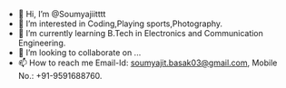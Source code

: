- 👋 Hi, I’m @Soumyajiitttt
- 👀 I’m interested in Coding,Playing sports,Photography.
- 🌱 I’m currently learning B.Tech in Electronics and Communication Engineering.
- 💞️ I’m looking to collaborate on ...
- 📫 How to reach me Email-Id: soumyajit.basak03@gmail.com, Mobile No.: +91-9591688760.

<!---
Soumyajiitttt/Soumyajiitttt is a ✨ special ✨ repository because its `README.md` (this file) appears on your GitHub profile.
You can click the Preview link to take a look at your changes.
--->
